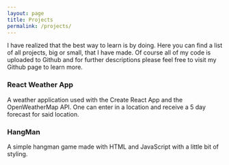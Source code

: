 ```yaml
---
layout: page
title: Projects
permalink: /projects/
---
```


I have realized that the best way to learn is by doing. Here you can find a list of all
projects, big or small, that I have made. Of course all of my code is uploaded to
Github and for further descriptions please feel free to visit my Github page to learn more.

### React Weather App
A weather application used with the Create React App and the OpenWeatherMap API.
One can enter in a location and receive a 5 day forecast for said location.

### HangMan
A simple hangman game made with HTML and JavaScript with a little bit of styling.
